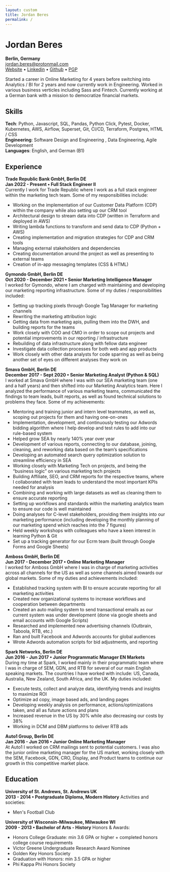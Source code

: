 ```yaml
---
layout: custom
title: Jordan Beres 
permalink: /
---
```


# Jordan Beres  
**Berlin, Germany**\
[jordan.beres@protonmail.com](mailto:jordan.beres@protonmail.com)\
[Website](https://www.jordan-beres.com) • [Linkedin](https://www.linkedin.com/in/jordanberes/) • [Github](https://github.com/adam-worth) • [PGP](https://github.com/adam-worth.gpg)

Started a career in Online Marketing for 4 years before switching into Analytics / BI for 2 years and now currently work in Engineering. Worked in various business verticles including Sass and Fintech. Currently working at a German bank with a mission to democratize financial markets.

## Skills
**Tech**: Python, Javascript, SQL, Pandas, Python Click, Pytest, Docker, Kubernetes, AWS, Airflow, Superset, Git, CI/CD, Terraform, Postgres, HTML / CSS\
**Engineering**: Software Design and Engineering , Data Engineering, Agile Development\
**Languages**: English, and German (B1) 

## Experience
**Trade Republic Bank GmbH, Berlin DE**\
**Jan 2022 - Present • Full Stack Engineer II**\
Currently I work for Trade Republic where I work as a full stack engineer within the marketing tech team. Some of my responsibilities include:
- Working on the implementation of our Customer Data Platform (CDP) within the company while also setting up our CRM tool
- Architectural design to stream data into CDP (written in Terraform and deployed in AWS)
- Writing lambda functions to transform and send data to CDP (Python + AWS)
- Creating implementation and migration strategies for CDP and CRM tools
- Managing external stakeholders and dependencies
- Creating documentation around the project as well as presenting to external teams
- Creation of in-app messaging templates (CSS & HTML)

**Gymondo GmbH, Berlin DE**\
**Oct 2020 - December 2021 • Senior Marketing Intelligence Manager**\
I worked for Gymondo, where I am charged with maintaining and developing our marketing reporting infrastructure. Some of my duties / responsibilities included:
- Setting up tracking pixels through Google Tag Manager for marketing channels
- Rewriting the marketing attribution logic
- Getting data from marketing apis, pulling them into the DWH, and building reports for the teams
- Work closely with COO and CMO in order to scope out projects and potential improvements in our reporting / infrastructure
- Rebuilding of data infrastructure along with fellow data engineer
- Investigate data collection processes for both web and app products
- Work closely with other data analysts for code sparring as well as being another set of eyes on different analyses they work on

**Smava GmbH, Berlin DE**\
**December 2017 - Sept 2020 • Senior Marketing Analyst (Python & SQL)**\
I worked at Smava GmbH where I was with our SEA marketing team (one and a half years) and then shifted into our Marketing Analytics team. Here I analyzed the performance of various marketing teams, communicated the findings to team leads, built reports, as well as found technical solutions to problems they face. Some of my achievements:
- Mentoring and training junior and intern level teammates, as well as, scoping out projects for them and having one-on-ones
- Implementation, development, and continuously testing our Adwords bidding algorithm where I help develop and test rules to add into our rule-based system
- Helped grow SEA by nearly 140% year over year
- Development of various reports, connecting to our database, joining, cleaning, and reworking data based on the team’s specifications
- Developing an automated search query optimization solution to streamline efficiency in SEA
- Working closely with Marketing Tech on projects, and being the “business logic” on various marketing tech projects
- Building Affiliate, SEO, and CRM reports for the respective teams, where I collaborated with team leads to understand the most important KPIs needed for analysis
- Combining and working with large datasets as well as cleaning them to ensure accurate reporting
- Setting up workflows and standards within the marketing analytics team to ensure our code is well maintained
- Doing analyses for C-level stakeholders, providing them insights into our marketing performance (including developing the monthly planning of our marketing spend which reaches into the 7 figures)
- Held weekly workshops with colleagues who have a keen interest in learning Python & Git
- Set up a tracking generator for our Ecrm team (built through Google Forms and Google Sheets)

**Amboss GmbH, Berlin DE**\
**Jun 2017 - December 2017 • Online Marketing Manager**\
I worked for Amboss GmbH where I was in charge of marketing activities across all channels for the US as well as some channels aimed towards our global markets. Some of my duties and achievements included:
- Established tracking system with BI to ensure accurate reporting for all marketing activities
- Created new organizational systems to increase workflows and cooperation between departments
- Created an auto mailing system to send transactional emails as our current system was under development (done via google sheets and email accounts with Google Scripts)
- Researched and implemented new advertising channels (Outbrain, Taboola, RTB, etc.)
- Ran and built Facebook and Adwords accounts for global audiences 
- Wrote Adwords automation scripts for bid adjustments, and reporting

**Spark Networks, Berlin DE**\
**Jun 2016 - Jun 2017 • Junior Programmatic Manager EN Markets**\
During my time at Spark, I worked mainly in their programmatic team where I was in charge of SEM, GDN, and RTB for several of our main English speaking markets. The countries I have worked with include: US, Canada, Australia, New Zealand, South Africa, and the UK. My duties included:
- Execute tests, collect and analyze data, identifying trends and insights to maximize ROI
- Optimize ad copy, image based ads, and landing pages
- Developing weekly analysis on performance, actions/optimizations taken, and all as future actions and plans
- Increased revenue in the US by 30% while also decreasing our costs by 38%
- Working in DCM and DBM platforms to deliver RTB ads

**Auto1 Group, Berlin DE**\
**Jan 2016 - Jun 2016 • Junior Online Marketing Manager**\
At Auto1 I worked on CRM mailings sent to potential customers. I was also the junior online marketing manager for the US market, working closely with the SEM, Facebook, GDN, CRO, Display, and Product teams to continue our growth in this competitive market place.

## Education
**University of St. Andrews, St. Andrews UK**\
**2013 - 2014 • Postgraduate Diploma, Modern History**
Activities and societies:
- Men's Football Club

**University of Wisconsin-Milwaukee, Milwaukee WI**\
**2009 - 2013 • Bachelor of Arts - History**
Honors & Awards:
- Honors College Graduate: min 3.6 GPA or higher + completed honors college course requirements
- Victor Greene Undergraduate Research Award Nominee
- Golden Key Honors Society
- Graduation with Honors: min 3.5 GPA or higher
- Phi Kappa Phi Honors Society
